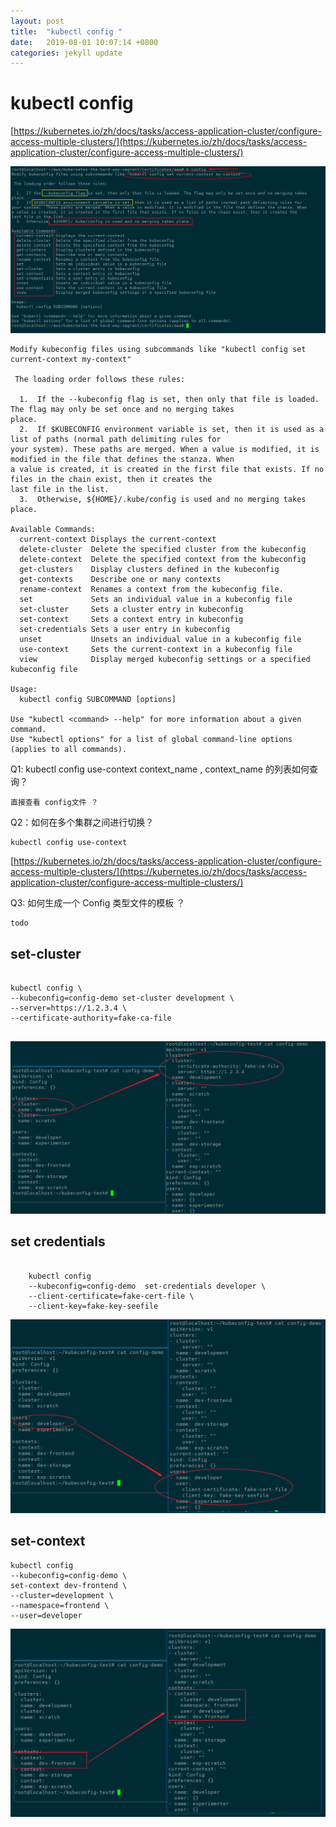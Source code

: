 ```yaml
---
layout: post
title:  "kubectl config "
date:   2019-08-01 10:07:14 +0800
categories: jekyll update
---
```

#  kubectl config

[https://kubernetes.io/zh/docs/tasks/access-application-cluster/configure-access-multiple-clusters/](https://kubernetes.io/zh/docs/tasks/access-application-cluster/configure-access-multiple-clusters/)



![k-config](https://raw.githubusercontent.com/latermonk/latermonk.github.io/master/_posts/_images/k-config.png)


```
Modify kubeconfig files using subcommands like "kubectl config set current-context my-context"

 The loading order follows these rules:

  1.  If the --kubeconfig flag is set, then only that file is loaded. The flag may only be set once and no merging takes
place.
  2.  If $KUBECONFIG environment variable is set, then it is used as a list of paths (normal path delimiting rules for
your system). These paths are merged. When a value is modified, it is modified in the file that defines the stanza. When
a value is created, it is created in the first file that exists. If no files in the chain exist, then it creates the
last file in the list.
  3.  Otherwise, ${HOME}/.kube/config is used and no merging takes place.

Available Commands:
  current-context Displays the current-context
  delete-cluster  Delete the specified cluster from the kubeconfig
  delete-context  Delete the specified context from the kubeconfig
  get-clusters    Display clusters defined in the kubeconfig
  get-contexts    Describe one or many contexts
  rename-context  Renames a context from the kubeconfig file.
  set             Sets an individual value in a kubeconfig file
  set-cluster     Sets a cluster entry in kubeconfig
  set-context     Sets a context entry in kubeconfig
  set-credentials Sets a user entry in kubeconfig
  unset           Unsets an individual value in a kubeconfig file
  use-context     Sets the current-context in a kubeconfig file
  view            Display merged kubeconfig settings or a specified kubeconfig file

Usage:
  kubectl config SUBCOMMAND [options]

Use "kubectl <command> --help" for more information about a given command.
Use "kubectl options" for a list of global command-line options (applies to all commands).

```

Q1: kubectl config use-context  context_name , context_name 的列表如何查询？

```
直接查看 config文件 ？

```
Q2：如何在多个集群之间进行切换？


```
kubectl config use-context
```
[https://kubernetes.io/zh/docs/tasks/access-application-cluster/configure-access-multiple-clusters/](https://kubernetes.io/zh/docs/tasks/access-application-cluster/configure-access-multiple-clusters/)

Q3: 如何生成一个 Config 类型文件的模板 ？


```
todo
```


##  set-cluster

```shell

kubectl config \
--kubeconfig=config-demo set-cluster development \
--server=https://1.2.3.4 \
--certificate-authority=fake-ca-file


```
![set-cluster](https://raw.githubusercontent.com/latermonk/latermonk.github.io/master/_posts/_images/set-cluster.png)



## set  credentials 

```

	kubectl config 
	--kubeconfig=config-demo  set-credentials developer \
	--client-certificate=fake-cert-file \
	--client-key=fake-key-seefile

```
![set-credentials](https://raw.githubusercontent.com/latermonk/latermonk.github.io/master/_posts/_images/set-credentials.png)



## set-context


```
kubectl config 
--kubeconfig=config-demo \
set-context dev-frontend \
--cluster=development \
--namespace=frontend \
--user=developer
```

![set-context](https://raw.githubusercontent.com/latermonk/latermonk.github.io/master/_posts/_images/set-context.png)



